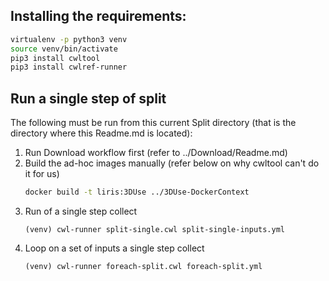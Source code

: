 ## Installing the requirements:
```bash
virtualenv -p python3 venv
source venv/bin/activate
pip3 install cwltool
pip3 install cwlref-runner
```

## Run a single step of split
The following must be run from this current Split directory (that is the directory where this Readme.md is located):
 1. Run Download workflow first (refer to ../Download/Readme.md)
 2. Build the ad-hoc images manually (refer below on why cwltool can't do it for us)
    ```bash
    docker build -t liris:3DUse ../3DUse-DockerContext
    ```
 3. Run of a single step collect
    ```
    (venv) cwl-runner split-single.cwl split-single-inputs.yml
    ```
 4. Loop on a set of inputs a single step collect
    ```
    (venv) cwl-runner foreach-split.cwl foreach-split.yml
    ```

